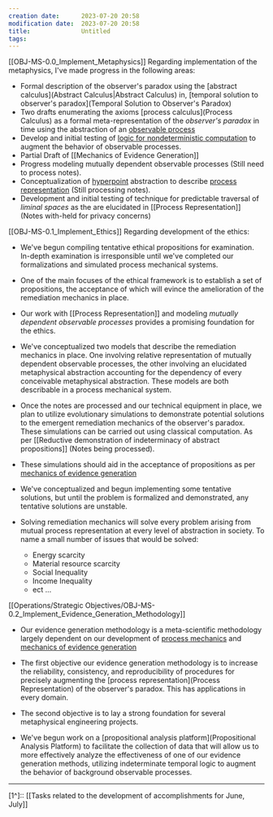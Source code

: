 ```yaml
---
creation date:		2023-07-20 20:58
modification date:	2023-07-20 20:58
title: 				Untitled
tags:
---
```


[[OBJ-MS-0.0_Implement_Metaphysics]]
Regarding implementation of the metaphysics, I've made progress in the following areas:
* Formal description of the observer's paradox using the [abstract calculus](Abstract Calculus|Abstract Calculus) in, [temporal solution to observer's paradox](Temporal Solution to Observer's Paradox)
* Two drafts enumerating the axioms [process calculus](Process Calculus) as a formal meta-representation of the *observer's paradox* in time using the abstraction of an [observable process](Def-4.0-Observable_Process)
* Develop and initial testing of [logic for nondeterministic computation](obsidian://open?vault=Master&file=Research%20and%20Development%2FEquipment%2FIndeterminate%20Logic%2FLogic%20for%20Nondetermisitic%20Computation) to augment the behavior of observable processes.
* Partial Draft of [[Mechanics of Evidence Generation]]
* Progress modeling mutually dependent observable processes (Still need to process notes). 
* Conceptualization of [hyperpoint](Def-PR-0.0-hyper-point.md) abstraction to describe [process representation](obsidian://open?vault=Master&file=Research%20and%20Development%2FFundamental%20Metaphysics%2FProcess%20Representation%2FProcess%20Representation) (Still processing notes).
* Development and initial testing of technique for predictable traversal of *liminal spaces* as the are elucidated in [[Process Representation]] (Notes with-held for privacy concerns)

[[OBJ-MS-0.1_Implement_Ethics]]
Regarding development of the ethics: 
* We've begun compiling tentative ethical propositions for examination. In-depth examination is irresponsible until we've completed our formalizations and simulated process mechanical systems.

* One of the main focuses of the ethical framework is to establish a set of propositions, the acceptance of which will evince the amelioration of the remediation mechanics in place. 

* Our work with [[Process Representation]] and modeling *mutually dependent observable processes* provides a promising foundation for the ethics.

* We've conceptualized two models that describe the remediation mechanics in place. One involving relative representation of mutually dependent observable processes, the other involving an elucidated metaphysical abstraction accounting for the dependency of every conceivable metaphysical abstraction. These models are both describable in a process mechanical system.

* Once the notes are processed and our technical equipment in place, we plan to utilize evolutionary simulations to demonstrate potential solutions to the emergent remediation mechanics of the observer's paradox. These simulations can be carried out using classical computation. As per [[Reductive demonstration of indeterminacy of abstract propositions]] (Notes being processed).

* These simulations should aid in the acceptance of propositions as per [mechanics of evidence generation](obsidian://open?vault=Master&file=Research%20and%20Development%2FFundamental%20Metaphysics%2FProcess%20Mechanics%2FEvidence%20Generation%2FMechanics%20of%20Evidence%20Generation)

* We've conceptualized and begun implementing some tentative solutions, but until the problem is formalized and demonstrated, any tentative solutions are unstable.

* Solving remediation mechanics will solve every problem arising from mutual process representation at every level of abstraction in society. To name a small number of issues that would be solved:
	* Energy scarcity
	* Material resource scarcity
	* Social Inequality
	* Income Inequality
	* ect ...

[[Operations/Strategic Objectives/OBJ-MS-0.2_Implement_Evidence_Generation_Methodology]]
* Our evidence generation methodology is a meta-scientific methodology largely dependent on our development of [process mechanics](obsidian://open?vault=Master&file=Research%20and%20Development%2FFundamental%20Metaphysics%2FProcess%20Mechanics%2FProcess%20Mechanics) and [mechanics of evidence generation](obsidian://open?vault=Master&file=Research%20and%20Development%2FFundamental%20Metaphysics%2FProcess%20Mechanics%2FEvidence%20Generation%2FMechanics%20of%20Evidence%20Generation)

* The first objective our evidence generation methodology is to increase the reliability, consistency, and reproducibility of procedures for precisely augmenting the [process representation](Process Representation) of the observer's paradox. This has applications in every domain. 

* The second objective is to lay a strong foundation for several metaphysical engineering projects.

* We've begun work on a [propositional analysis platform](Propositional Analysis Platform) to facilitate the collection of data that will allow us to more effectively analyze the effectiveness of one of our evidence generation methods, utilizing indeterminate temporal logic to augment the behavior of background observable processes.  

---
[1^]:: [[Tasks related to the development of accomplishments for June, July]]